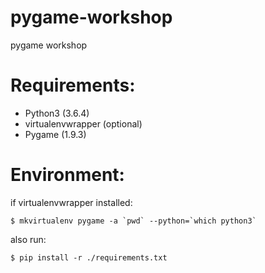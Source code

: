 # pygame-workshop
pygame workshop

# Requirements:

- Python3 (3.6.4)
- virtualenvwrapper (optional)
- Pygame (1.9.3)

# Environment:

if virtualenvwrapper installed:

```
$ mkvirtualenv pygame -a `pwd` --python=`which python3`
```

also run:

```
$ pip install -r ./requirements.txt
```
